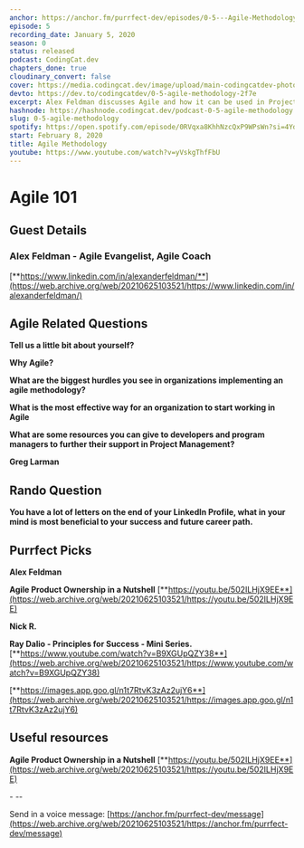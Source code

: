 ```yaml
---
anchor: https://anchor.fm/purrfect-dev/episodes/0-5---Agile-Methodology-eanfb8
episode: 5
recording_date: January 5, 2020
season: 0
status: released
podcast: CodingCat.dev
chapters_done: true
cloudinary_convert: false
cover: https://media.codingcat.dev/image/upload/main-codingcatdev-photo/usz9vlpgz573nvjgv5uh.png
devto: https://dev.to/codingcatdev/0-5-agile-methodology-2f7e
excerpt: Alex Feldman discusses Agile and how it can be used in Project Management.
hashnode: https://hashnode.codingcat.dev/podcast-0-5-agile-methodology
slug: 0-5-agile-methodology
spotify: https://open.spotify.com/episode/0RVqxa8KhhNzcQxP9WPsWn?si=4Ydbhl60QKC6NXoT4d22jA
start: February 8, 2020
title: Agile Methodology
youtube: https://www.youtube.com/watch?v=yVskgThfFbU
---
```

# **Agile 101**

## **Guest Details**

### **Alex Feldman - Agile Evangelist, Agile Coach**

[**https://www.linkedin.com/in/alexanderfeldman/**](https://web.archive.org/web/20210625103521/https://www.linkedin.com/in/alexanderfeldman/)

## **Agile Related Questions**

**Tell us a little bit about yourself?**

**Why Agile?**

**What are the biggest hurdles you see in organizations implementing an agile methodology?**

**What is the most effective way for an organization to start working in Agile**

**What are some resources you can give to developers and program managers to further their support in Project Management?**

**Greg Larman**

## **Rando Question**

**You have a lot of letters on the end of your LinkedIn Profile, what in your mind is most beneficial to your success and future career path.**

## **Purrfect Picks**

**Alex Feldman**

**Agile Product Ownership in a Nutshell** [**https://youtu.be/502ILHjX9EE**](https://web.archive.org/web/20210625103521/https://youtu.be/502ILHjX9EE)

**Nick R.**

**Ray Dalio - Principles for Success - Mini Series.** [**https://www.youtube.com/watch?v=B9XGUpQZY38**](https://web.archive.org/web/20210625103521/https://www.youtube.com/watch?v=B9XGUpQZY38)

[**https://images.app.goo.gl/n1t7RtvK3zAz2ujY6**](https://web.archive.org/web/20210625103521/https://images.app.goo.gl/n1t7RtvK3zAz2ujY6)

## **Useful resources**

**Agile Product Ownership in a Nutshell** [**https://youtu.be/502ILHjX9EE**](https://web.archive.org/web/20210625103521/https://youtu.be/502ILHjX9EE)

\- \--

Send in a voice message: [https://anchor.fm/purrfect-dev/message](https://web.archive.org/web/20210625103521/https://anchor.fm/purrfect-dev/message)